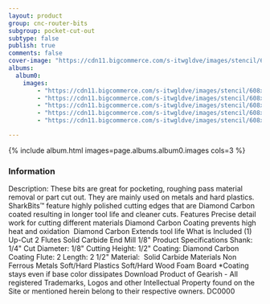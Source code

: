 ```yaml
---
layout: product
group: cnc-router-bits
subgroup: pocket-cut-out
subtype: false
publish: true
comments: false
cover-image: "https://cdn11.bigcommerce.com/s-itwgldve/images/stencil/608x608/products/3219/7628/sb-10518-dc_s_w_1__06314.1675310613.png?c=2"
albums:
  album0:
    images:
        - "https://cdn11.bigcommerce.com/s-itwgldve/images/stencil/608x608/products/3219/7628/sb-10518-dc_s_w_1__06314.1675310613.png?c=2"
        - "https://cdn11.bigcommerce.com/s-itwgldve/images/stencil/608x608/products/3219/7717/10518-Bit_Spinning__62317.1675310613.gif?c=2"
        - "https://cdn11.bigcommerce.com/s-itwgldve/images/stencil/608x608/products/3219/7678/10518__49267.1675310613.png?c=2"
        - "https://cdn11.bigcommerce.com/s-itwgldve/images/stencil/608x608/products/3219/7665/10518-DC_in_use__64367.1675310613.JPG?c=2"
        - "https://cdn11.bigcommerce.com/s-itwgldve/images/stencil/608x608/products/3219/7415/SB-10518-DC__93359.1675310613.png?c=2"

---
```


{% include album.html images=page.albums.album0.images cols=3 %}

### Information

Description:
 These bits are great for pocketing, roughing pass material removal or part cut out. They are mainly used on metals and hard plastics.   SharkBits™ feature highly polished cutting edges that are Diamond Carbon coated resulting in longer tool life and cleaner cuts.  Features  Precise detail work for cutting different materials Diamond Carbon Coating prevents high heat and oxidation  Diamond Carbon Extends tool life  What is Included  (1) Up-Cut 2 Flutes Solid Carbide End Mill 1/8"  Product Specifications  Shank: 1/4" Cut Diameter: 1/8" Cutting Height: 1/2" Coating: Diamond Carbon Coating Flute: 2 Length: 2 1/2" Material:  Solid Carbide  Materials  Non Ferrous Metals Soft/Hard Plastics Soft/Hard Wood Foam Board  *Coating stays even if base color dissipates Download Product of Gearish - All registered Trademarks, Logos and other Intellectual Property found on the Site or mentioned herein belong to their respective owners. DC0000  

